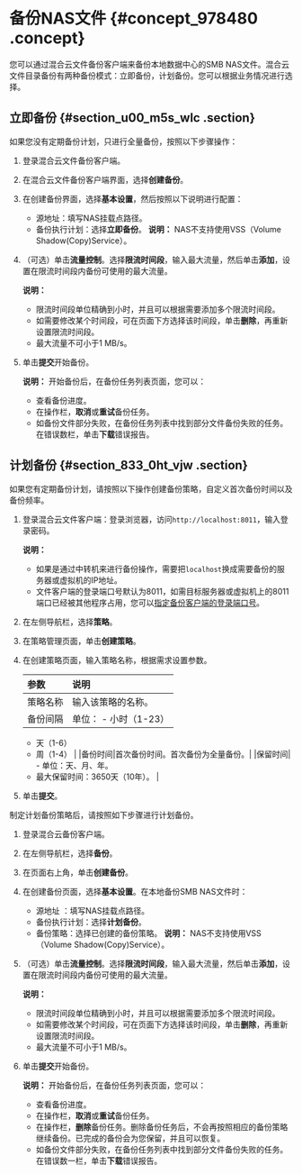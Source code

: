 # 备份NAS文件 {#concept_978480 .concept}

您可以通过混合云文件备份客户端来备份本地数据中心的SMB NAS文件。混合云文件目录备份有两种备份模式：立即备份，计划备份。您可以根据业务情况进行选择。

## 立即备份 {#section_u00_m5s_wlc .section}

如果您没有定期备份计划，只进行全量备份，按照以下步骤操作：

1.  登录混合云文件备份客户端。
2.  在混合云文件备份客户端界面，选择**创建备份**。
3.  在创建备份界面，选择**基本设置**，然后按照以下说明进行配置：

    -   源地址：填写NAS挂载点路径。
    -   备份执行计划：选择**立即备份**。
    **说明：** NAS不支持使用VSS（Volume Shadow\(Copy\)Service）。

4.  （可选）单击**流量控制**。选择**限流时间段**，输入最大流量，然后单击**添加**，设置在限流时间段内备份可使用的最大流量。

    **说明：** 

    -   限流时间段单位精确到小时，并且可以根据需要添加多个限流时间段。
    -   如需要修改某个时间段，可在页面下方选择该时间段，单击**删除**，再重新设置限流时间段。
    -   最大流量不可小于1 MB/s。
5.  单击**提交**开始备份。

    **说明：** 开始备份后，在备份任务列表页面，您可以：

    -   查看备份进度。
    -   在操作栏，**取消**或**重试**备份任务。
    -   如备份文件部分失败，在备份任务列表中找到部分文件备份失败的任务。在错误数栏，单击**下载**错误报告。

## 计划备份 {#section_833_0ht_vjw .section}

如果您有定期备份计划，请按照以下操作创建备份策略，自定义首次备份时间以及备份频率。

1.  登录混合云文件客户端：登录浏览器，访问`http://localhost:8011`，输入登录密码。

    **说明：** 

    -   如果是通过中转机来进行备份操作，需要把`localhost`换成需要备份的服务器或虚拟机的IP地址。
    -   文件客户端的登录端口号默认为8011，如需目标服务器或虚拟机上的8011端口已经被其他程序占用，您可以[指定备份客户端的登录端口号](../../../../intl.zh-CN/常见问题/本地备份相关问题/如何修改文件备份客户端的登录端口？.md)。
2.  在左侧导航栏，选择**策略**。
3.  在策略管理页面，单击**创建策略**。
4.  在创建策略页面，输入策略名称，根据需求设置参数。

    |参数|说明|
    |:-|:-|
    |策略名称|输入该策略的名称。|
    |备份间隔|单位：     -   小时（1-23）
    -   天（1-6）
    -   周（1-4）
 |
    |备份时间|首次备份时间。首次备份为全量备份。|
    |保留时间|     -   单位：天、月、年。
    -   最大保留时间：3650天（10年）。
 |

5.  单击**提交**。

制定计划备份策略后，请按照如下步骤进行计划备份。

1.  登录混合云备份客户端。
2.  在左侧导航栏，选择**备份**。
3.  在页面右上角，单击**创建备份**。
4.  在创建备份页面，选择**基本设置**。在本地备份SMB NAS文件时：

    -   源地址 ：填写NAS挂载点路径。
    -   备份执行计划：选择**计划备份**。
    -   备份策略：选择已创建的备份策略。
    **说明：** NAS不支持使用VSS（Volume Shadow\(Copy\)Service）。

5.  （可选）单击**流量控制**。选择**限流时间段**，输入最大流量，然后单击**添加**，设置在限流时间段内备份可使用的最大流量。

    **说明：** 

    -   限流时间段单位精确到小时，并且可以根据需要添加多个限流时间段。
    -   如需要修改某个时间段，可在页面下方选择该时间段，单击**删除**，再重新设置限流时间段。
    -   最大流量不可小于1 MB/s。
6.  单击**提交**开始备份。

    **说明：** 开始备份后，在备份任务列表页面，您可以：

    -   查看备份进度。
    -   在操作栏，**取消**或**重试**备份任务。
    -   在操作栏，**删除**备份任务。删除备份任务后，不会再按照相应的备份策略继续备份。已完成的备份会为您保留，并且可以恢复。
    -   如备份文件部分失败，在备份任务列表中找到部分文件备份失败的任务。在错误数一栏，单击**下载**错误报告。

